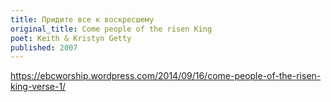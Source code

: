 ```yaml
---
title: Придите все к воскресшему
original_title: Come people of the risen King
poet: Keith & Kristyn Getty
published: 2007
---
```



https://ebcworship.wordpress.com/2014/09/16/come-people-of-the-risen-king-verse-1/